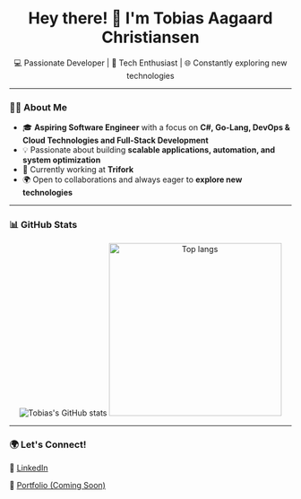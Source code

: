 <div align="center">
  <h1>Hey there! 👋 I'm Tobias Aagaard Christiansen</h1>
  <p>💻 Passionate Developer | 🚀 Tech Enthusiast | 🌐 Constantly exploring new technologies</p>
</div>

---

### 👨‍💻 About Me  
- 🎓 **Aspiring Software Engineer** with a focus on **C#, Go-Lang, DevOps & Cloud Technologies and Full-Stack Development**  
- 💡 Passionate about building **scalable applications, automation, and system optimization**  
- 🏢 Currently working at **Trifork**  
- 🌍 Open to collaborations and always eager to **explore new technologies**  
<!--  🛠 Currently working on **Atomic Workout** (a fitness app) and an **OS Kernel in C++** -->


---

### 📊 GitHub Stats  
<div align="center">
  <img alt="Tobias's GitHub stats" src="https://github-readme-stats.vercel.app/api?username=TobiasAagaard&show_icons=true&theme=tokyonight"/>
  <img alt="Top langs" width="308px" src="https://github-readme-stats.vercel.app/api/top-langs/?username=TobiasAagaard&layout=compact&langs_count=8&theme=tokyonight"/>
</div>

---

### 🌍 Let's Connect!  
💼 [LinkedIn](https://www.linkedin.com/in/tobias-aagaard-christiansen-006152288/)

🚀 [Portfolio (Coming Soon)](#) 


<!--
**TobiasAagaard/TobiasAagaard** is a ✨ _special_ ✨ repository because its `README.md` (this file) appears on your GitHub profile.

Here are some ideas to get you started:

- 🔭 I’m currently working on ...
- 🌱 I’m currently learning ...
- 👯 I’m looking to collaborate on ...
- 🤔 I’m looking for help with ...
- 💬 Ask me about ...
- 📫 How to reach me: ...
- 😄 Pronouns: ...
- ⚡ Fun fact: ...
-->

<!-- -->

